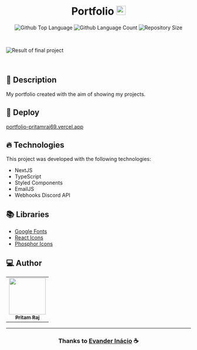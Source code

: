 <h1 align="center">
  Portfolio <img width="25px" src="https://github.com/pritam707/portfolio/blob/main/public/website-page.png?raw=true"/>
</h1>

 <p align="center">
  <img alt="Github Top Language" src="https://img.shields.io/github/languages/top/EvanderInacio/Portfolio?color=00FFFB">
  <img alt="Github Language Count" src="https://img.shields.io/github/languages/count/EvanderInacio/Portfolio?color=00FFFB">
  <img alt="Repository Size" src="https://img.shields.io/github/repo-size/EvanderInacio/Portfolio?color=00FFFB">
</p>

<br>

![Result of final project](https://github.com/pritam707/portfolio/blob/main/public/website-page.png?raw=true)

<br>

## 📝 Description

My portfolio created with the aim of showing my projects.

## 🚀 Deploy

[portfolio-pritamraj69.vercel.app](https://portfolio-pritamraj69.vercel.app/)

## 🔥 Technologies

This project was developed with the following technologies:

- NextJS
- TypeScript
- Styled Components
- EmailJS
- Webhooks Discord API

## 📚 Libraries

- [Google Fonts](https://fonts.google.com/)
- [React Icons](https://react-icons.github.io/react-icons/)
- [Phosphor Icons](https://phosphoricons.com/)

## 💻 Author<br>

<table>
  <tr>
    <td align="center">
      <a href="https://github.com/pritam707">
        <img src="https://media.licdn.com/dms/image/D4D03AQGg2_bJ05a_Pw/profile-displayphoto-shrink_800_800/0/1700319835482?e=1709164800&v=beta&t=1V8oCHJG04k-0IvH15GvOvvrfs82wVzgIt6QMXT1sZ0" width="100px;" /><br>
        <sub>
          <b>Pritam Raj</b>
        </sub>
      </a>
    </td>
  </tr>
</table>

---

  <h3 align="center"> Thanks to <a href="https://www.linkedin.com/in/evander-inacio/">Evander Inácio</a> ☕</h3>
